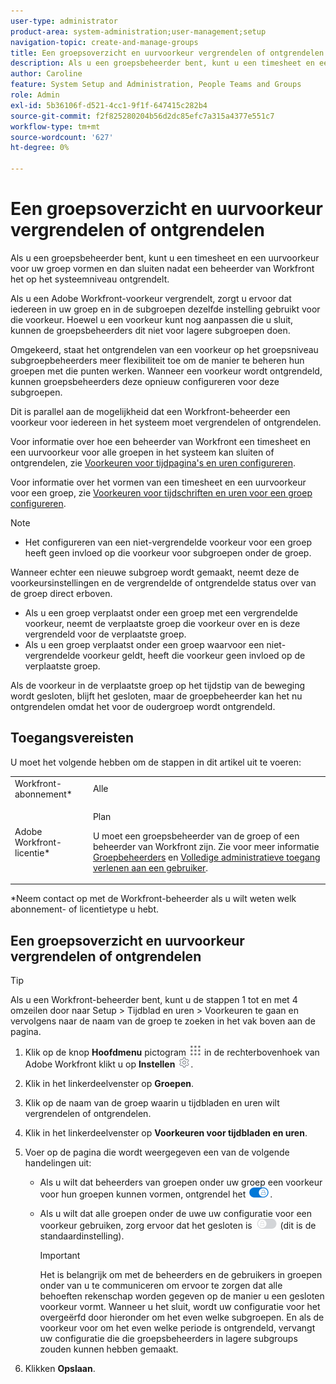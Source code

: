 ```yaml
---
user-type: administrator
product-area: system-administration;user-management;setup
navigation-topic: create-and-manage-groups
title: Een groepsoverzicht en uurvoorkeur vergrendelen of ontgrendelen
description: Als u een groepsbeheerder bent, kunt u een timesheet en een uurvoorkeur voor uw groep vormen en dan sluiten nadat een beheerder van Workfront het op het systeemniveau ontgrendelt.
author: Caroline
feature: System Setup and Administration, People Teams and Groups
role: Admin
exl-id: 5b36106f-d521-4cc1-9f1f-647415c282b4
source-git-commit: f2f825280204b56d2dc85efc7a315a4377e551c7
workflow-type: tm+mt
source-wordcount: '627'
ht-degree: 0%

---
```


# Een groepsoverzicht en uurvoorkeur vergrendelen of ontgrendelen

Als u een groepsbeheerder bent, kunt u een timesheet en een uurvoorkeur voor uw groep vormen en dan sluiten nadat een beheerder van Workfront het op het systeemniveau ontgrendelt.

Als u een Adobe Workfront-voorkeur vergrendelt, zorgt u ervoor dat iedereen in uw groep en in de subgroepen dezelfde instelling gebruikt voor die voorkeur. Hoewel u een voorkeur kunt nog aanpassen die u sluit, kunnen de groepsbeheerders dit niet voor lagere subgroepen doen.

Omgekeerd, staat het ontgrendelen van een voorkeur op het groepsniveau subgroepbeheerders meer flexibiliteit toe om de manier te beheren hun groepen met die punten werken. Wanneer een voorkeur wordt ontgrendeld, kunnen groepsbeheerders deze opnieuw configureren voor deze subgroepen.

Dit is parallel aan de mogelijkheid dat een Workfront-beheerder een voorkeur voor iedereen in het systeem moet vergrendelen of ontgrendelen.

Voor informatie over hoe een beheerder van Workfront een timesheet en een uurvoorkeur voor alle groepen in het systeem kan sluiten of ontgrendelen, zie [Voorkeuren voor tijdpagina&#39;s en uren configureren](../../../administration-and-setup/set-up-workfront/configure-timesheets-schedules/timesheet-and-hour-preferences.md).

Voor informatie over het vormen van een timesheet en een uurvoorkeur voor een groep, zie [Voorkeuren voor tijdschriften en uren voor een groep configureren](../../../administration-and-setup/manage-groups/create-and-manage-groups/configure-timesheet-hour-preferences-group.md).

<!--
Unlike other Lock/Unlock articles that start just like this one, we need the steps here. In other areas, the lock/unlock step is part of the article about setting preferences or creating statuses.</p>
-->

>[!NOTE]
>
>* Het configureren van een niet-vergrendelde voorkeur voor een groep heeft geen invloed op die voorkeur voor subgroepen onder de groep.
>
>  Wanneer echter een nieuwe subgroep wordt gemaakt, neemt deze de voorkeursinstellingen en de vergrendelde of ontgrendelde status over van de groep direct erboven.
>
>* Als u een groep verplaatst onder een groep met een vergrendelde voorkeur, neemt de verplaatste groep die voorkeur over en is deze vergrendeld voor de verplaatste groep.
>* Als u een groep verplaatst onder een groep waarvoor een niet-vergrendelde voorkeur geldt, heeft die voorkeur geen invloed op de verplaatste groep.
>
>  Als de voorkeur in de verplaatste groep op het tijdstip van de beweging wordt gesloten, blijft het gesloten, maar de groepbeheerder kan het nu ontgrendelen omdat het voor de oudergroep wordt ontgrendeld.

## Toegangsvereisten

U moet het volgende hebben om de stappen in dit artikel uit te voeren:

<table style="table-layout:auto"> 
 <col> 
 <col> 
 <tbody> 
  <tr> 
   <td role="rowheader">Workfront-abonnement*</td> 
   <td>Alle</td> 
  </tr> 
  <tr> 
   <td role="rowheader">Adobe Workfront-licentie*</td> 
   <td> <p>Plan </p> <p>U moet een groepsbeheerder van de groep of een beheerder van Workfront zijn. Zie voor meer informatie <a href="../../../administration-and-setup/manage-groups/group-roles/group-administrators.md" class="MCXref xref">Groepbeheerders</a> en <a href="../../../administration-and-setup/add-users/configure-and-grant-access/grant-a-user-full-administrative-access.md" class="MCXref xref">Volledige administratieve toegang verlenen aan een gebruiker</a>.</p> </td> 
  </tr> 
 </tbody> 
</table>

&#42;Neem contact op met de Workfront-beheerder als u wilt weten welk abonnement- of licentietype u hebt.

## Een groepsoverzicht en uurvoorkeur vergrendelen of ontgrendelen

>[!TIP]
>
>Als u een Workfront-beheerder bent, kunt u de stappen 1 tot en met 4 omzeilen door naar Setup > Tijdblad en uren > Voorkeuren te gaan en vervolgens naar de naam van de groep te zoeken in het vak boven aan de pagina.

1. Klik op de knop **Hoofdmenu** pictogram ![](assets/main-menu-icon.png) in de rechterbovenhoek van Adobe Workfront klikt u op **Instellen** ![](assets/gear-icon-settings.png).

1. Klik in het linkerdeelvenster op **Groepen**.
1. Klik op de naam van de groep waarin u tijdbladen en uren wilt vergrendelen of ontgrendelen.
1. Klik in het linkerdeelvenster op **Voorkeuren voor tijdbladen en uren**.

1. Voer op de pagina die wordt weergegeven een van de volgende handelingen uit:

   * Als u wilt dat beheerders van groepen onder uw groep een voorkeur voor hun groepen kunnen vormen, ontgrendel het ![](assets/unlock-toggle-button.png).
   * Als u wilt dat alle groepen onder de uwe uw configuratie voor een voorkeur gebruiken, zorg ervoor dat het gesloten is ![](assets/lock-toggle-button.png) (dit is de standaardinstelling).

      >[!IMPORTANT]
      >
      >Het is belangrijk om met de beheerders en de gebruikers in groepen onder van u te communiceren om ervoor te zorgen dat alle behoeften rekenschap worden gegeven op de manier u een gesloten voorkeur vormt. Wanneer u het sluit, wordt uw configuratie voor het overgeërfd door hieronder om het even welke subgroepen. En als de voorkeur voor om het even welke periode is ontgrendeld, vervangt uw configuratie die die groepsbeheerders in lagere subgroups zouden kunnen hebben gemaakt.

1. Klikken **Opslaan**.
